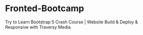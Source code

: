# Fronted-Bootcamp
Try to Learn Bootstrap 5 Crash Course | Website Build &amp; Deploy &amp; Responsive with Traversy Media

